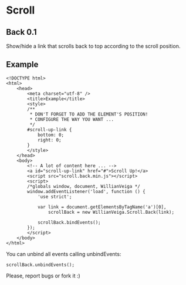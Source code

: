 Scroll
======

Back 0.1
--------

Show/hide a link that scrolls back to top according to the scroll position.

Example
-------

    <!DOCTYPE html>
    <html>
        <head>
            <meta charset="utf-8" />
            <title>Example</title>
            <style>
            /**
             * DON'T FORGET TO ADD THE ELEMENT'S POSITION!
             * CONFIGURE THE WAY YOU WANT ...
             */
            #scroll-up-link {
                bottom: 0;
                right: 0;
            }
            </style>
        </head>
        <body>
            <!-- A lot of content here ... -->
            <a id="scroll-up-link" href="#">Scroll Up!</a>
            <script src="scroll.back.min.js"></script>
            <script>
            /*globals window, document, WillianVeiga */
            window.addEventListener('load', function () {
                'use strict';
    
                var link = document.getElementsByTagName('a')[0],
                    scrollBack = new WillianVeiga.Scroll.Back(link);
    
                scrollBack.bindEvents();
            });
            </script>
        </body>
    </html>

You can unbind all events calling unbindEvents:

    scrollBack.unbindEvents();

Please, report bugs or fork it :)
